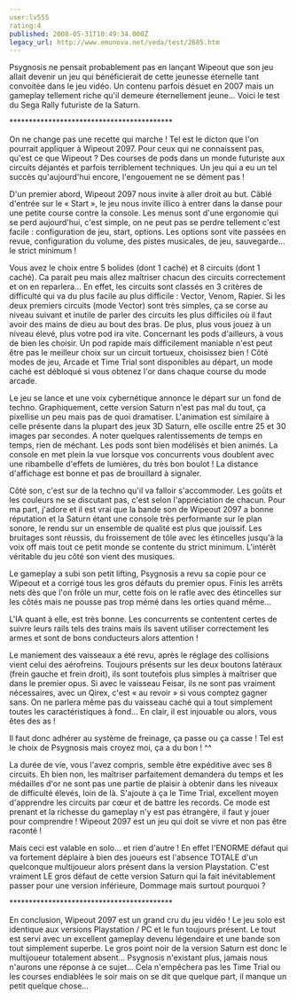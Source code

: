 ```yaml
---
user:lv555
rating:4
published: 2008-05-31T10:49:34.000Z
legacy_url: http://www.emunova.net/veda/test/2685.htm
---
```

Psygnosis ne pensait probablement pas en lançant Wipeout que son jeu allait devenir un jeu qui bénéficierait de cette jeunesse éternelle tant convoitée dans le jeu vidéo. Un contenu parfois désuet en 2007 mais un gameplay tellement riche qu'il demeure éternellement jeune... Voici le test du Sega Rally futuriste de la Saturn.  

  

  

\*\*\*\*\*\*\*\*\*\*\*\*\*\*\*\*\*\*\*\*\*\*\*\*\*\*\*\*\*\*\*\*\*\*\*\*\*\*\*\*\*\*  

  

  

On ne change pas une recette qui marche ! Tel est le dicton que l'on pourrait appliquer à Wipeout 2097\. Pour ceux qui ne connaissent pas, qu'est ce que Wipeout ? Des courses de pods dans un monde futuriste aux circuits déjantés et parfois terriblement techniques. Un jeu qui a eu un tel succès qu'aujourd'hui encore, l'engouement ne se dément pas !  

  

D'un premier abord, Wipeout 2097 nous invite à aller droit au but. Câblé d'entrée sur le « Start », le jeu nous invite illico à entrer dans la danse pour une petite course contre la console. Les menus sont d'une ergonomie qui se perd aujourd'hui, c'est simple, on ne peut pas se perdre tellement c'est facile : configuration de jeu, start, options. Les options sont vite passées en revue, configuration du volume, des pistes musicales, de jeu, sauvegarde... le strict minimum !  

  

Vous avez le choix entre 5 bolides (dont 1 caché) et 8 circuits (dont 1 caché). Ca parait peu mais allez maîtriser chacun des circuits correctement et on en reparlera... En effet, les circuits sont classés en 3 critères de difficulté qui va du plus facile au plus difficile : Vector, Venom, Rapier. Si les deux premiers circuits (mode Vector) sont très simples, ça se corse au niveau suivant et inutile de parler des circuits les plus difficiles où il faut avoir des mains de dieu au bout des bras. De plus, plus vous jouez à un niveau élevé, plus votre pod ira vite. Concernant les pods d'ailleurs, à vous de bien les choisir. Un pod rapide mais difficilement maniable n'est peut être pas le meilleur choix sur un circuit tortueux, choisissez bien ! Côté modes de jeu, Arcade et Time Trial sont disponibles au départ, un mode caché est débloqué si vous obtenez l'or dans chaque course du mode arcade.  

  

Le jeu se lance et une voix cybernétique annonce le départ sur un fond de techno. Graphiquement, cette version Saturn n'est pas mal du tout, ça pixellise un peu mais pas de quoi dramatiser. L'animation est similaire à celle présente dans la plupart des jeux 3D Saturn, elle oscille entre 25 et 30 images par secondes. A noter quelques ralentissements de temps en temps, rien de méchant. Les pods sont bien modélisés et bien animés. La console en met plein la vue lorsque vos concurrents vous doublent avec une ribambelle d'effets de lumières, du très bon boulot ! La distance d'affichage est bonne et pas de brouillard à signaler.  

  

Côté son, c'est sur de la techno qu'il va falloir s'accommoder. Les goûts et les couleurs ne se discutant pas, c'est selon l'appréciation de chacun. Pour ma part, j'adore et il est vrai que la bande son de Wipeout 2097 a bonne réputation et la Saturn étant une console très performante sur le plan sonore, le rendu sur un ensemble de qualité est plus que jouissif. Les bruitages sont réussis, du froissement de tôle avec les étincelles jusqu'à la voix off mais tout ce petit monde se contente du strict minimum. L'intérêt véritable du jeu côté son vient des musiques.  

  

Le gameplay a subi son petit lifting, Psygnosis a revu sa copie pour ce Wipeout et a corrigé tous les gros défauts du premier opus. Finis les arrêts nets dès que l'on frôle un mur, cette fois on le rafle avec des étincelles sur les côtés mais ne pousse pas trop mémé dans les orties quand même...  

L'IA quant à elle, est très bonne. Les concurrents se contentent certes de suivre leurs rails tels des trains mais ils savent utiliser correctement les armes et sont de bons conducteurs alors attention !  

Le maniement des vaisseaux a été revu, après le réglage des collisions vient celui des aérofreins. Toujours présents sur les deux boutons latéraux (frein gauche et frein droit), ils sont toutefois plus simples à maîtriser que dans le premier opus. Si avec le vaisseau Feisar, ils ne sont pas vraiment nécessaires, avec un Qirex, c'est « au revoir » si vous comptez gagner sans. On ne parlera même pas du vaisseau caché qui a tout simplement toutes les caractéristiques à fond... En clair, il est injouable ou alors, vous êtes des as !  

Il faut donc adhérer au système de freinage, ça passe ou ça casse ! Tel est le choix de Psygnosis mais croyez moi, ça a du bon ! ^^  

  

La durée de vie, vous l'avez compris, semble être expéditive avec ses 8 circuits. Eh bien non, les maîtriser parfaitement demandera du temps et les médailles d'or ne sont pas une partie de plaisir à obtenir dans les niveaux de difficulté élevés, loin de là. S'ajoute à ça le Time Trial, excellent moyen d'apprendre les circuits par cœur et de battre les records. Ce mode est prenant et la richesse du gameplay n'y est pas étrangère, il faut y jouer pour comprendre ! Wipeout 2097 est un jeu qui doit se vivre et non pas être raconté !  

  

Mais ceci est valable en solo... et rien d'autre ! En effet l'ENORME défaut qui va fortement déplaire à bien des joueurs est l'absence TOTALE d'un quelconque multijoueur alors présent dans la version Playstation. C'est vraiment LE gros défaut de cette version Saturn qui la fait inévitablement passer pour une version inférieure, Dommage mais surtout pourquoi ?  

  

  

\*\*\*\*\*\*\*\*\*\*\*\*\*\*\*\*\*\*\*\*\*\*\*\*\*\*\*\*\*\*\*\*\*\*\*\*\*\*\*\*\*\*  

  

  

En conclusion, Wipeout 2097 est un grand cru du jeu vidéo ! Le jeu solo est identique aux versions Playstation / PC et le fun toujours présent. Le tout est servi avec un excellent gameplay devenu légendaire et une bande son tout simplement superbe. Le gros point noir de la version Saturn est donc le multijoueur totalement absent... Psygnosis n'existant plus, jamais nous n'aurons une réponse à ce sujet... Cela n'empêchera pas les Time Trial ou les courses endiablées le soir mais on se dit que quelque part, il manque un petit quelque chose...